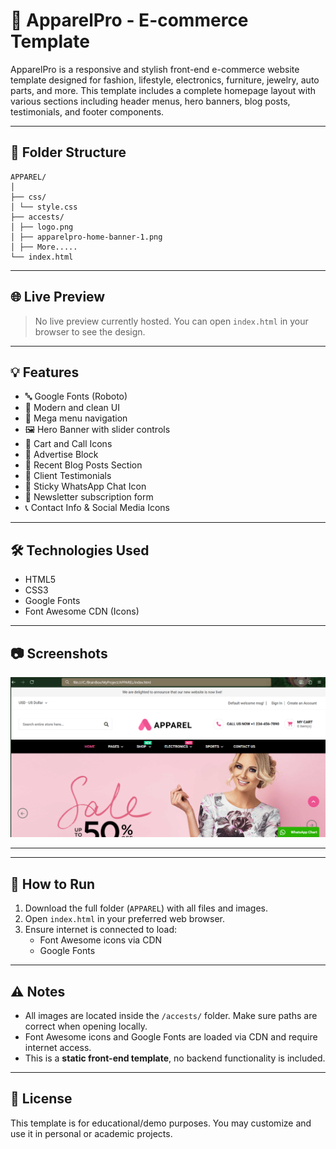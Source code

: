 # 👕 ApparelPro - E-commerce Template

ApparelPro is a responsive and stylish front-end e-commerce website template designed for fashion, lifestyle, electronics, furniture, jewelry, auto parts, and more. This template includes a complete homepage layout with various sections including header menus, hero banners, blog posts, testimonials, and footer components.

---

## 📁 Folder Structure
```
APPAREL/
│
├── css/
│ └── style.css
├── accests/
│ ├── logo.png
│ ├── apparelpro-home-banner-1.png
│ ├── More.....
└── index.html
```


---

## 🌐 Live Preview

> No live preview currently hosted. You can open `index.html` in your browser to see the design.

---

## 💡 Features

- 🔤 Google Fonts (Roboto)
- 🎨 Modern and clean UI
- 💼 Mega menu navigation
- 🖼️ Hero Banner with slider controls
- 🛒 Cart and Call Icons
- 📢 Advertise Block
- 📰 Recent Blog Posts Section
- 💬 Client Testimonials
- 📱 Sticky WhatsApp Chat Icon
- 📨 Newsletter subscription form
- 📞 Contact Info & Social Media Icons

---

## 🛠️ Technologies Used

- HTML5
- CSS3
- Google Fonts
- Font Awesome CDN (Icons)

---

## 📷 Screenshots
![Demo](demo.png)

---


---

## 🚀 How to Run

1. Download the full folder (`APPAREL`) with all files and images.
2. Open `index.html` in your preferred web browser.
3. Ensure internet is connected to load:
   - Font Awesome icons via CDN
   - Google Fonts

---

## ⚠️ Notes

- All images are located inside the `/accests/` folder. Make sure paths are correct when opening locally.
- Font Awesome icons and Google Fonts are loaded via CDN and require internet access.
- This is a **static front-end template**, no backend functionality is included.

---

## 📜 License

This template is for educational/demo purposes. You may customize and use it in personal or academic projects.




